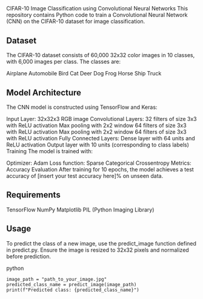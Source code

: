 ## 

CIFAR-10 Image Classification using Convolutional Neural Networks
This repository contains Python code to train a Convolutional Neural Network (CNN) on the CIFAR-10 dataset for image classification.

## Dataset
The CIFAR-10 dataset consists of 60,000 32x32 color images in 10 classes, with 6,000 images per class. The classes are:

Airplane
Automobile
Bird
Cat
Deer
Dog
Frog
Horse
Ship
Truck


## Model Architecture
The CNN model is constructed using TensorFlow and Keras:

Input Layer: 32x32x3 RGB image
Convolutional Layers:
32 filters of size 3x3 with ReLU activation
Max pooling with 2x2 window
64 filters of size 3x3 with ReLU activation
Max pooling with 2x2 window
64 filters of size 3x3 with ReLU activation
Fully Connected Layers:
Dense layer with 64 units and ReLU activation
Output layer with 10 units (corresponding to class labels)
Training
The model is trained with:

Optimizer: Adam
Loss function: Sparse Categorical Crossentropy
Metrics: Accuracy
Evaluation
After training for 10 epochs, the model achieves a test accuracy of [insert your test accuracy here]% on unseen data.

## Requirements
TensorFlow
NumPy
Matplotlib
PIL (Python Imaging Library)
## Usage
To predict the class of a new image, use the predict_image function defined in predict.py. Ensure the image is resized to 32x32 pixels and normalized before prediction.

python
```
image_path = "path_to_your_image.jpg"
predicted_class_name = predict_image(image_path)
print(f"Predicted class: {predicted_class_name}")
```